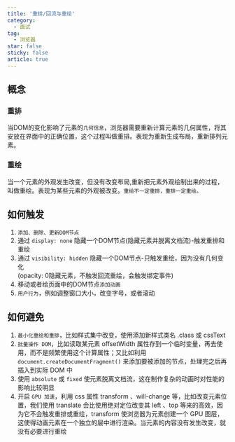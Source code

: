 ```yaml
---
title: '重排/回流与重绘'
category:
  - 面试
tag:
  - 浏览器
star: false
sticky: false  
article: true
---
```


## 概念

### 重排

当DOM的变化影响了元素的`几何信息`，浏览器需要重新计算元素的几何属性，将其安放在界面中的正确位置，这个过程叫做重排。表现为重新生成布局，重新排列元素。

### 重绘

当一个元素的外观发生改变，但没有改变布局,重新把元素外观绘制出来的过程，叫做重绘。表现为某些元素的外观被改变。`重绘不一定重排，重排一定重绘。`

## 如何触发

1. `添加、删除、更新DOM节点`
2. 通过 `display: none` 隐藏一个DOM节点(隐藏元素并脱离文档流)-触发重排和重绘
3. 通过 `visibility: hidden` 隐藏一个DOM节点-只触发重绘，因为没有几何变化  
    (opacity: 0隐藏元素，不触发回流重绘，会触发绑定事件)
4. 移动或者给页面中的DOM节点`添加动画`
5. `用户行为`，例如调整窗口大小，改变字号，或者滚动

## 如何避免

1. `最小化重绘和重排`，比如样式集中改变，使用添加新样式类名 .class 或 cssText
2. `批量操作 DOM`，比如读取某元素 offsetWidth 属性存到一个临时变量，再去使用，而不是频繁使用这个计算属性；又比如利用 `document.createDocumentFragment()` 来添加要被添加的节点，处理完之后再插入到实际 DOM 中
3. 使用 `absolute` 或 `fixed` 使元素脱离文档流，这在制作复杂的动画时对性能的影响比较明显
4. 开启 `GPU 加速`，利用 css 属性 transform 、will-change 等，比如改变元素位置，我们使用 translate 会比使用绝对定位改变其 left 、top 等来的高效，因为它不会触发重排或重绘，transform 使浏览器为元素创建⼀个 GPU 图层，这使得动画元素在一个独立的层中进行渲染。当元素的内容没有发生改变，就没有必要进行重绘
   
